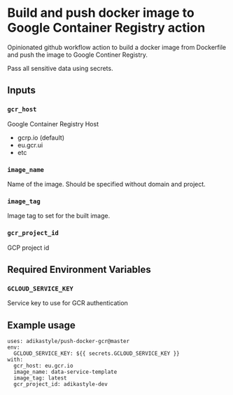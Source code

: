 # Build and push docker image to Google Container Registry action

Opinionated github workflow action to build a docker image from Dockerfile
and push the image to Google Continer Registry.

Pass all sensitive data using secrets.

## Inputs

### `gcr_host`

Google Container Registry Host

- gcrp.io (default)
- eu.gcr.ui
- etc

### `image_name`

Name of the image. Should be specified without domain and project.

### `image_tag`

Image tag to set for the built image.

### `gcr_project_id`
GCP project id

## Required Environment Variables

### `GCLOUD_SERVICE_KEY`

Service key to use for GCR authentication



## Example usage

```ylm
uses: adikastyle/push-docker-gcr@master
env:
  GCLOUD_SERVICE_KEY: ${{ secrets.GCLOUD_SERVICE_KEY }}
with:
  gcr_host: eu.gcr.io
  image_name: data-service-template
  image_tag: latest
  gcr_project_id: adikastyle-dev

```

